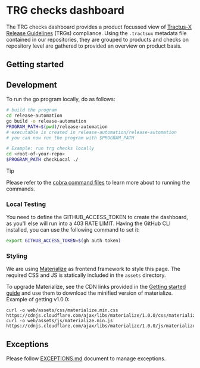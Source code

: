 # TRG checks dashboard

The TRG checks dashboard provides a product focussed view of [Tractus-X Release Guidelines](https://eclipse-tractusx.github.io/docs/release) (TRGs) compliance.
Using the `.tractsux` metadata file contained in our repositories, they are grouped to products and checks on repository level
are gathered to provided an overview on product basis.

## Getting started

## Development

To run the go program locally, do as follows:

```bash
# build the program
cd release-automation
go build -o release-automation
PROGRAM_PATH=$(pwd)/release-automation
# executable is created in release-automation/release-automation
# you can now run the program with $PROGRAM_PATH

# Example: run trg checks locally
cd <root-of-your-repo>
$PROGRAM_PATH checkLocal ./
```

> [!Tip]
> Please refer to the [cobra command files](./cmd) to learn more about to running the commands.

### Local Testing

You need to define the GITHUB_ACCESS_TOKEN to create the dashboard, as you'll else will run into a 403 RATE LIMIT. Having the GitHub CLI installed, you can use the following command to set it:

```bash
export GITHUB_ACCESS_TOKEN=$(gh auth token)
```

### Styling

We are using [Materialize](https://materializecss.com) as frontend framework to style this page.
The required CSS and JS is statically included in the `assets` directory.

To upgrade Materialize, see the CDN links provided in the [Getting started guide](https://materializecss.com/getting-started.html) and use them to download the
minified version of materialize. Example of getting v1.0.0:

```shell
curl -o web/assets/css/materialize.min.css https://cdnjs.cloudflare.com/ajax/libs/materialize/1.0.0/css/materialize.min.css
curl -o web/assets/js/materialize.min.js https://cdnjs.cloudflare.com/ajax/libs/materialize/1.0.0/js/materialize.min.js
```

## Exceptions

Please follow [EXCEPTIONS.md](https://github.com/eclipse-tractusx/sig-release/blob/main/release-automation/EXCEPTIONS.md) document to manage exceptions.
